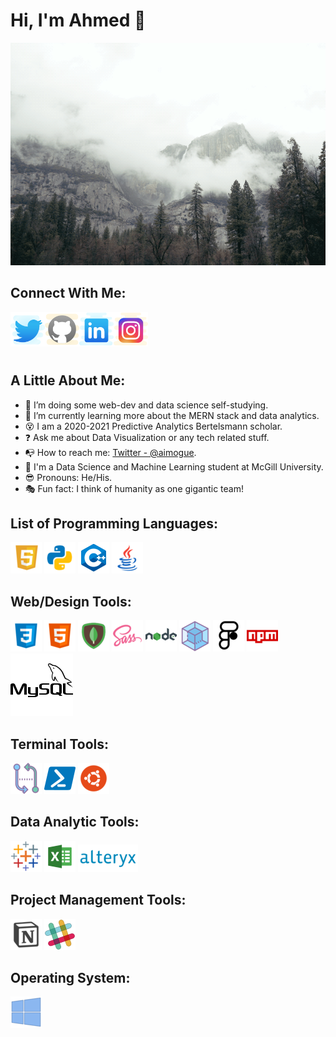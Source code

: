 # Hi, I'm Ahmed 👋

![Banner](video/original.gif)

## Connect With Me:

<a href="https://twitter.com/aimogue">
  <img align="left" alt="Ahmed's Twitter" width="55px" src="images/icons8-twitter-100.png" />
</a>
<a href="https://github.com/aimogue">
  <img align="left" alt="Ahmed's Github" width="55px" src="images/icons8-github-100.png" />
</a>
<a href="https://www.linkedin.com/in/siteahmedibrahim/">
  <img align="left" alt="Ahmed's Linkdein" width="55px" src="images/icons8-linkedin-100.png" />
</a>
<a href="https://www.instagram.com/aimogue/">
  <img align="left" alt="Ahmed's Github" width="55px" src="images/icons8-instagram-100.png" />
</a>
<br/>
<br/>
<br/>
<br/>

## A Little About Me:

- :telescope: I’m doing some web-dev and data science self-studying.
- :seedling: I’m currently learning more about the MERN stack and data analytics.
- :dizzy_face: I am a 2020-2021 Predictive Analytics Bertelsmann scholar.
- :question: Ask me about Data Visualization or any tech related stuff.
- :mailbox_with_no_mail: How to reach me: [Twitter - @aimogue](https://twitter.com/aimogue).
- :closed_book: I'm a Data Science and Machine Learning student at McGill University.
- :sunglasses: Pronouns: He/His.
- :performing_arts: Fun fact: I think of humanity as one gigantic team!

## List of Programming Languages:

![JavaScript](images/icons8-javascript-100.png)
![Python](images/icons8-python-100.png)
![C++](images/icons8-c++-50.png)
![Java](images/icons8-java-100.png)

## Web/Design Tools:

![CSS](images/icons8-css3-100.png)
![HTML](images/icons8-html-5-100.png)
![MongoDB](images/icons8-mongodb-100.png)
![Sass](images/icons8-sass-100.png)
![NODE.JS](images/icons8-nodejs-100.png)
![WebPack](images/icons8-webpack-100.png)
![FIGMA](images/icons8-figma-100.png)
![NPM](images/icons8-npm-100.png)
![MySQL](images/icons8-mysql-logo-100.png)

## Terminal Tools:

![GitBash](images/icons8-compare-git-100.png)
![Powershell](images/icons8-powershell-50.png)
![UBUNTU](images/icons8-ubuntu-100.png)

## Data Analytic Tools:

![Tableau](images/icons8-tableau-software-100.png)
![Excel](images/icons8-microsoft-excel-50.png)
![Alteryx](images/alteryx.png)

## Project Management Tools:

![NOTION](images/icons8-notion-100.png)
![SLACK](images/icons8-slack-50.png)

## Operating System:

![Windows10](images/icons8-windows-10-100.png)
